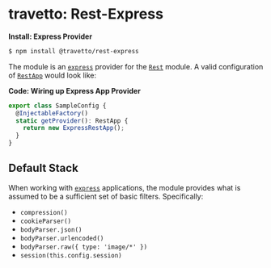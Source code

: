 travetto: Rest-Express
===

**Install: Express Provider**
```bash
$ npm install @travetto/rest-express
```

The module is an [`express`](https://expressjs.com) provider for the [`Rest`](https://github.com/travetto/travetto/tree/master/module/rest) module. A valid configuration of [`RestApp`](./src/types.ts) would look like:

**Code: Wiring up Express App Provider**
```typescript
export class SampleConfig {
  @InjectableFactory()
  static getProvider(): RestApp {
    return new ExpressRestApp();
  }
}
```

## Default Stack
When working with [`express`](https://expressjs.com) applications, the module provides what is assumed to be a sufficient set of basic filters. Specifically:
* ```compression()```
* ```cookieParser()```
* ```bodyParser.json()```
* ```bodyParser.urlencoded()```
* ```bodyParser.raw({ type: 'image/*' })```
* ```session(this.config.session)```